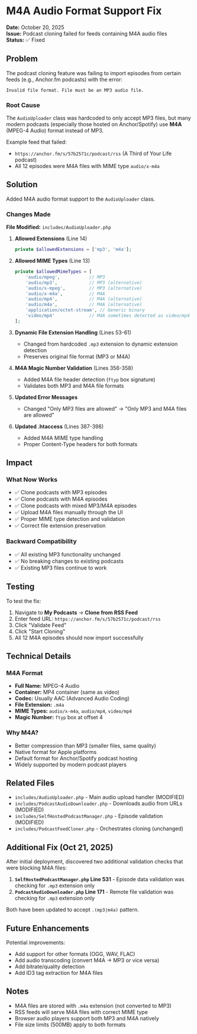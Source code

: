 # M4A Audio Format Support Fix

**Date:** October 20, 2025  
**Issue:** Podcast cloning failed for feeds containing M4A audio files  
**Status:** ✅ Fixed

## Problem

The podcast cloning feature was failing to import episodes from certain feeds (e.g., Anchor.fm podcasts) with the error:

```
Invalid file format. File must be an MP3 audio file.
```

### Root Cause

The `AudioUploader` class was hardcoded to only accept MP3 files, but many modern podcasts (especially those hosted on Anchor/Spotify) use **M4A** (MPEG-4 Audio) format instead of MP3.

Example feed that failed:
- `https://anchor.fm/s/57b2571c/podcast/rss` (A Third of Your Life podcast)
- All 12 episodes were M4A files with MIME type `audio/x-m4a`

## Solution

Added M4A audio format support to the `AudioUploader` class.

### Changes Made

**File Modified:** `includes/AudioUploader.php`

1. **Allowed Extensions** (Line 14)
   ```php
   private $allowedExtensions = ['mp3', 'm4a'];
   ```

2. **Allowed MIME Types** (Line 13)
   ```php
   private $allowedMimeTypes = [
       'audio/mpeg',           // MP3
       'audio/mp3',            // MP3 (alternative)
       'audio/x-mpeg',         // MP3 (alternative)
       'audio/x-m4a',          // M4A
       'audio/mp4',            // M4A (alternative)
       'audio/m4a',            // M4A (alternative)
       'application/octet-stream', // Generic binary
       'video/mp4'             // M4A sometimes detected as video/mp4
   ];
   ```

3. **Dynamic File Extension Handling** (Lines 53-61)
   - Changed from hardcoded `.mp3` extension to dynamic extension detection
   - Preserves original file format (MP3 or M4A)

4. **M4A Magic Number Validation** (Lines 356-358)
   - Added M4A file header detection (`ftyp` box signature)
   - Validates both MP3 and M4A file formats

5. **Updated Error Messages**
   - Changed "Only MP3 files are allowed" → "Only MP3 and M4A files are allowed"

6. **Updated .htaccess** (Lines 387-398)
   - Added M4A MIME type handling
   - Proper Content-Type headers for both formats

## Impact

### What Now Works
- ✅ Clone podcasts with MP3 episodes
- ✅ Clone podcasts with M4A episodes  
- ✅ Clone podcasts with mixed MP3/M4A episodes
- ✅ Upload M4A files manually through the UI
- ✅ Proper MIME type detection and validation
- ✅ Correct file extension preservation

### Backward Compatibility
- ✅ All existing MP3 functionality unchanged
- ✅ No breaking changes to existing podcasts
- ✅ Existing MP3 files continue to work

## Testing

To test the fix:

1. Navigate to **My Podcasts** → **Clone from RSS Feed**
2. Enter feed URL: `https://anchor.fm/s/57b2571c/podcast/rss`
3. Click "Validate Feed"
4. Click "Start Cloning"
5. All 12 M4A episodes should now import successfully

## Technical Details

### M4A Format
- **Full Name:** MPEG-4 Audio
- **Container:** MP4 container (same as video)
- **Codec:** Usually AAC (Advanced Audio Coding)
- **File Extension:** `.m4a`
- **MIME Types:** `audio/x-m4a`, `audio/mp4`, `video/mp4`
- **Magic Number:** `ftyp` box at offset 4

### Why M4A?
- Better compression than MP3 (smaller files, same quality)
- Native format for Apple platforms
- Default format for Anchor/Spotify podcast hosting
- Widely supported by modern podcast players

## Related Files

- `includes/AudioUploader.php` - Main audio upload handler (MODIFIED)
- `includes/PodcastAudioDownloader.php` - Downloads audio from URLs (MODIFIED)
- `includes/SelfHostedPodcastManager.php` - Episode validation (MODIFIED)
- `includes/PodcastFeedCloner.php` - Orchestrates cloning (unchanged)

## Additional Fix (Oct 21, 2025)

After initial deployment, discovered two additional validation checks that were blocking M4A files:

1. **`SelfHostedPodcastManager.php` Line 531** - Episode data validation was checking for `.mp3` extension only
2. **`PodcastAudioDownloader.php` Line 171** - Remote file validation was checking for `.mp3` extension only

Both have been updated to accept `.(mp3|m4a)` pattern.

## Future Enhancements

Potential improvements:
- Add support for other formats (OGG, WAV, FLAC)
- Add audio transcoding (convert M4A → MP3 or vice versa)
- Add bitrate/quality detection
- Add ID3 tag extraction for M4A files

## Notes

- M4A files are stored with `.m4a` extension (not converted to MP3)
- RSS feeds will serve M4A files with correct MIME type
- Browser audio players support both MP3 and M4A natively
- File size limits (500MB) apply to both formats
